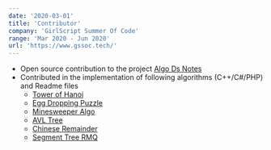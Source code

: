 ```yaml
---
date: '2020-03-01'
title: 'Contributor'
company: 'GirlScript Summer Of Code'
range: 'Mar 2020 - Jun 2020'
url: 'https://www.gssoc.tech/'
---
```


- Open source contribution to the project [Algo Ds Notes](https://github.com/jainaman224/Algo_Ds_Notes)
- Contributed in the implementation of following algorithms (C++/C#/PHP) and Readme files
  - [Tower of Hanoi](https://github.com/jainaman224/Algo_Ds_Notes/blob/master/Tower_Of_Hanoi/Tower_Of_Hanoi.php)
  - [Egg Dropping Puzzle](https://github.com/jainaman224/Algo_Ds_Notes/blob/master/Egg_Drop/Egg_drop.cs)
  - [Minesweeper Algo](https://github.com/jainaman224/Algo_Ds_Notes/blob/master/Minesweeper/minesweeper.cpp)
  - [AVL Tree](https://github.com/jainaman224/Algo_Ds_Notes/blob/master/AVL_Tree/avl_tree.php)
  - [Chinese Remainder](https://github.com/jainaman224/Algo_Ds_Notes/blob/master/Chinese_Remainder_Theorem/Readme.md)
  - [Segment Tree RMQ](https://github.com/jainaman224/Algo_Ds_Notes/blob/master/Segment_Tree_RMQ/README.md)
